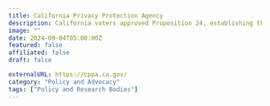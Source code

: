 ```yaml
---
title: California Privacy Protection Agency
description: California voters approved Proposition 24, establishing the California Privacy Protection Agency (CPPA) agency.
image: ""
date: 2024-09-04T05:00:00Z
featured: false
affiliated: false
draft: false

externalURL: https://cppa.ca.gov/
category: "Policy and Advocacy"
tags: ["Policy and Research Bodies"]
---
```


